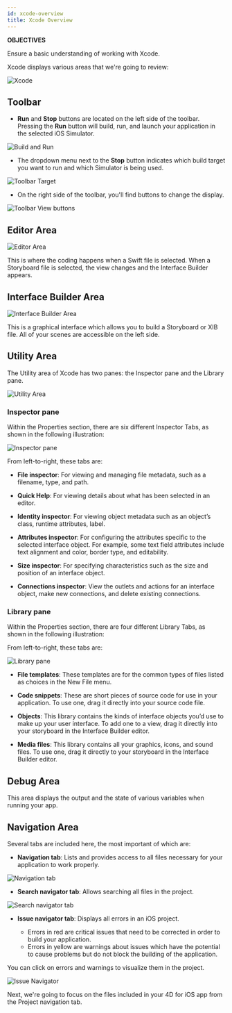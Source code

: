 ```yaml
---
id: xcode-overview
title: Xcode Overview
---
```


<div markdown="1" class = "objectives">

**OBJECTIVES**

Ensure a basic understanding of working with Xcode.

</div>

Xcode displays various areas that we're going to review:

![Xcode](assets/en/customize-with-xcode/Discover-Xcode-4D-for-iOS.png)

## Toolbar

* **Run** and **Stop** buttons are located on the left side of the toolbar. Pressing the **Run** button will build, run, and launch your application in the selected iOS Simulator.

![Build and Run](assets/en/customize-with-xcode/Toolbar-Build-and-Run-Xcode-4D-for-iOS.png)

* The dropdown menu next to the **Stop** button indicates which build target you want to run and which Simulator is being used.

![Toolbar Target](assets/en/customize-with-xcode/Toolbar-Target-simulator-Xcode-4D-for-iOS.png)

* On the right side of the toolbar, you'll find buttons to change the display.

![Toolbar View buttons](assets/en/customize-with-xcode/Toolbar-View-buttons-Xcode-4D-for-iOS.png)

## Editor Area

![Editor Area](assets/en/customize-with-xcode/Editor-Xcode-4D-for-iOS.png)

This is where the coding happens when a Swift file is selected.
When a Storyboard file is selected, the view changes and the Interface Builder appears.

## Interface Builder Area

![Interface Builder Area](assets/en/customize-with-xcode/Interface-Builder-Xcode-4D-for-iOS.png)

This is a graphical interface which allows you to build a Storyboard or XIB file. All of your scenes are accessible on the left side. 

## Utility Area

The Utility area of Xcode has two panes: the Inspector pane and the Library pane.

![Utility Area](assets/en/customize-with-xcode/Utility-Xcode-4D-for-iOS.png)

### Inspector pane

Within the Properties section, there are six different Inspector Tabs, as shown in the following illustration:

![Inspector pane](assets/en/customize-with-xcode/Xcode-Inspector-pane.png)

From left-to-right, these tabs are:

* **File inspector**: For viewing and managing file metadata, such as a filename, type, and path.

* **Quick Help**: For viewing details about what has been selected in an editor.

* **Identity inspector**: For viewing object metadata such as an object’s class, runtime attributes, label.

* **Attributes inspector**: For configuring the attributes specific to the selected interface object. For example, some text field attributes include text alignment and color, border type, and editability.

* **Size inspector**: For specifying characteristics such as the size and position of an interface object.

* **Connections inspector**: View the outlets and actions for an interface object, make new connections, and delete existing connections.

### Library pane

Within the Properties section, there are four different Library Tabs, as shown in the following illustration:

From left-to-right, these tabs are:

![Library pane](assets/en/customize-with-xcode/Xcode-Library-pane.png)

* **File templates**: These templates are for the common types of files listed as choices in the New File menu.

* **Code snippets**: These are short pieces of source code for use in your application. To use one, drag it directly into your source code file.

* **Objects**: This library contains the kinds of interface objects you’d use to make up your user interface. To add one to a view, drag it directly into your storyboard in the Interface Builder editor.

* **Media files**: This library contains all your graphics, icons, and sound files. To use one, drag it directly to your storyboard in the Interface Builder editor.

## Debug Area

This area displays the output and the state of various variables when running your app.

## Navigation Area

Several tabs are included here, the most important of which are:

* **Navigation tab**: Lists and provides access to all files necessary for your application to work properly.

![Navigation tab](assets/en/customize-with-xcode/Project-Navigation-Editor-Xcode-4D-for-iOS.png)

* **Search navigator tab**: Allows searching all files in the project.

![Search navigator tab](assets/en/customize-with-xcode/Search-Navigator-Xcode-4D-for-iOS.png)

* **Issue navigator tab**: Displays all errors in an iOS project. 

	- Errors in red are critical issues that need to be corrected in order to build your application. 
	- Errors in yellow are warnings about issues which have the potential to cause problems but do not block the building of the application. 

You can click on errors and warnings to visualize them in the project.

![Issue Navigator](assets/en/customize-with-xcode/Issue-Navigator-Xcode-4D-for-iOS.png)

Next, we're going to focus on the files included in your 4D for iOS app from the Project navigation tab.
